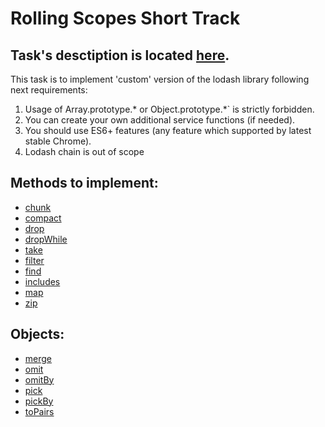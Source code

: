 # Rolling Scopes Short Track

## Task's desctiption is located [here](https://github.com/rolling-scopes-school/RS-Short-Track/wiki).

This task is to implement 'custom' version of the lodash library following next requirements:

1. Usage of Array.prototype.* or Object.prototype.*` is strictly forbidden.
2. You can create your own additional service functions (if needed).
3. You should use ES6+ features (any feature which supported by latest stable Chrome).
4. Lodash chain is out of scope

## Methods to implement:
- [chunk](https://lodash.com/docs/4.17.15#chunk)
- [compact](https://lodash.com/docs/4.17.15#compact)
- [drop](https://lodash.com/docs/4.17.15#drop)
- [dropWhile](https://lodash.com/docs/4.17.15#dropWhile)
- [take](https://lodash.com/docs/4.17.15#take)
- [filter](https://lodash.com/docs/4.17.15#filter)
- [find](https://lodash.com/docs/4.17.15#find)
- [includes](https://lodash.com/docs/4.17.15#includes)
- [map](https://lodash.com/docs/4.17.15#map)
- [zip](https://lodash.com/docs/4.17.15#zip)

## Objects:
- [merge](https://lodash.com/docs/4.17.15#merge)
- [omit](https://lodash.com/docs/4.17.15#omit)
- [omitBy](https://lodash.com/docs/4.17.15#omitBy)
- [pick](https://lodash.com/docs/4.17.15#pick)
- [pickBy](https://lodash.com/docs/4.17.15#pickBy)
- [toPairs](https://lodash.com/docs/4.17.15#toPairs)
